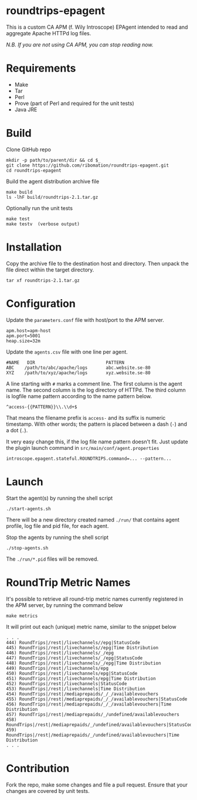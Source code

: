 # roundtrips-epagent
This is a custom CA APM (f. Wily Introscope) EPAgent intended to read and 
aggregate Apache HTTPd log files.

_N.B. If you are not using CA APM, you can stop reading now._

# Requirements

* Make
* Tar
* Perl
* Prove (part of Perl and required for the unit tests)
* Java JRE

# Build

Clone GitHub repo

    mkdir -p path/to/parent/dir && cd $_
    git clone https://github.com/ribomation/roundtrips-epagent.git
    cd roundtrips-epagent

Build the agent distribution archive file

    make build
    ls -lhF build/roundtrips-2.1.tar.gz

Optionally run the unit tests

    make test
    make testv  (verbose output)

# Installation

Copy the archive file to the destination host and directory.
Then unpack the file direct within the target directory.

    tar xf roundtrips-2.1.tar.gz

# Configuration

Update the `parameters.conf` file with host/port to the APM server.

    apm.host=apm-host
    apm.port=5001
    heap.size=32m

Update the `agents.csv` file with one line per agent.

    #NAME   DIR                           PATTERN
    ABC    /path/to/abc/apache/logs       abc.website.se-80
    XYZ    /path/to/xyz/apache/logs       xyz.website.se-80

A line starting with `#` marks a comment line. The first column is the
agent name. The second column is the log directory of HTTPd. The third
column is logfile name pattern according to the name pattern  below.

    ^access-{{PATTERN}}\\.\\d+$

That means the filename prefix is `access-` and its suffix is numeric timestamp. With other
words; the pattern is placed between a dash (`-`) and a dot (`.`).

It very easy change this, if the log file name pattern doesn't fit. Just update
the plugin launch command in `src/main/conf/agent.properties`

    introscope.epagent.stateful.ROUNDTRIPS.command=... --pattern...

# Launch

Start the agent(s) by running the shell script

    ./start-agents.sh

There will be a new directory created named `./run/` that contains agent profile,
log file and pid file, for each agent.

Stop the agents by running the shell script

    ./stop-agents.sh

The `./run/*.pid` files will be removed.

# RoundTrip Metric Names

It's possible to retrieve all round-trip metric names currently registered 
in the APM server, by running the command below

    make metrics

It will print out each (unique) metric name, similar to the snippet below

    . . .
    444) RoundTrips|/rest|/livechannels//epg|StatusCode
    445) RoundTrips|/rest|/livechannels//epg|Time Distribution
    446) RoundTrips|/rest|/livechannels/_/epg
    447) RoundTrips|/rest|/livechannels/_/epg|StatusCode
    448) RoundTrips|/rest|/livechannels/_/epg|Time Distribution
    449) RoundTrips|/rest|/livechannels/epg
    450) RoundTrips|/rest|/livechannels/epg|StatusCode
    451) RoundTrips|/rest|/livechannels/epg|Time Distribution
    452) RoundTrips|/rest|/livechannels|StatusCode
    453) RoundTrips|/rest|/livechannels|Time Distribution
    454) RoundTrips|/rest|/mediaprepaids/_/_/availablevouchers
    455) RoundTrips|/rest|/mediaprepaids/_/_/availablevouchers|StatusCode
    456) RoundTrips|/rest|/mediaprepaids/_/_/availablevouchers|Time Distribution
    457) RoundTrips|/rest|/mediaprepaids/_/undefined/availablevouchers
    458) RoundTrips|/rest|/mediaprepaids/_/undefined/availablevouchers|StatusCode
    459) RoundTrips|/rest|/mediaprepaids/_/undefined/availablevouchers|Time Distribution
    . . .


# Contribution

Fork the repo, make some changes and file a pull request. 
Ensure that your changes are covered by unit tests.

